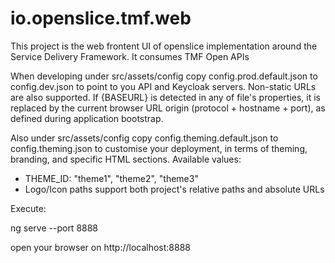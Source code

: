 # io.openslice.tmf.web
This project is the web frontent UI of openslice implementation around the Service Delivery Framework. It consumes TMF Open APIs

When developing under src/assets/config copy config.prod.default.json to config.dev.json to point to you API and Keycloak servers. Non-static URLs are also supported. If {BASEURL} is detected in any of file's properties, it is replaced by the current browser URL origin (protocol + hostname + port), as defined during application bootstrap.

Also under src/assets/config copy config.theming.default.json to config.theming.json to customise your deployment, in terms of theming, branding, and specific HTML sections.
Available values:
* THEME_ID: "theme1", "theme2", "theme3"
* Logo/Icon paths support both project's relative paths and absolute URLs

Execute:

ng serve --port 8888

open your browser on http://localhost:8888
